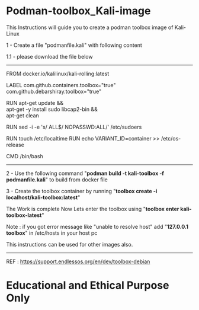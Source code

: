 # Podman-toolbox_Kali-image
This Instructions will guide you to create a podman toolbox image of Kali-Linux

1 - Create a file "podmanfile.kali" with following content

1.1 - please download the file below 
*************************************************************
FROM docker.io/kalilinux/kali-rolling:latest

LABEL com.github.containers.toolbox="true" \
      com.github.debarshiray.toolbox="true"

RUN apt-get update && \
    apt-get -y install sudo libcap2-bin && \
    apt-get clean

RUN sed -i -e 's/ ALL$/ NOPASSWD:ALL/' /etc/sudoers

RUN touch /etc/localtime
RUN echo VARIANT_ID=container >> /etc/os-release

CMD /bin/bash
******************************************************************

2 - Use the following command "**podman build -t kali-toolbox -f podmanfile.kali**" to build from docker file

3 - Create the toolbox container by running "**toolbox create -i localhost/kali-toolbox:latest**"

The Work is complete
Now Lets enter the toolbox using "**toolbox enter kali-toolbox-latest**"

Note : if you got error message like "unable to resolve host" add "**127.0.0.1    toolbox**" in /etc/hosts in your host pc

This instructions can be used for other images also.
************************************************************************



REF : https://support.endlessos.org/en/dev/toolbox-debian

# Educational and Ethical Purpose Only

